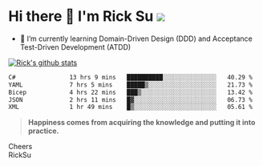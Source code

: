 # Hi there 👋 I'm Rick Su ![](https://komarev.com/ghpvc/?username=ricksu978)
<!--
**ricksu978/ricksu978** is a ✨ _special_ ✨ repository because its `README.md` (this file) appears on your GitHub profile.

Here are some ideas to get you started:

- 🔭 I’m currently working on ...
-->
- 🌱 I’m currently learning Domain-Driven Design (DDD) and Acceptance Test-Driven Development (ATDD)
<!--
- 👯 I’m looking to collaborate on ...
- 🤔 I’m looking for help with ...
- 💬 Ask me about ...
- 📫 How to reach me: ...
- 😄 Pronouns: ...
- ⚡ Fun fact: ...
-->
[![Rick's github stats](https://github-readme-stats.vercel.app/api?username=ricksu978&theme=dark)](https://github.com/ricksu978/ricksu978)

<!--START_SECTION:waka-->

```txt
C#               13 hrs 9 mins   ██████████░░░░░░░░░░░░░░░   40.29 %
YAML             7 hrs 5 mins    █████▒░░░░░░░░░░░░░░░░░░░   21.73 %
Bicep            4 hrs 22 mins   ███▒░░░░░░░░░░░░░░░░░░░░░   13.42 %
JSON             2 hrs 11 mins   █▓░░░░░░░░░░░░░░░░░░░░░░░   06.73 %
XML              1 hr 49 mins    █▒░░░░░░░░░░░░░░░░░░░░░░░   05.61 %
```

<!--END_SECTION:waka-->

> **Happiness comes from acquiring the knowledge and putting it into practice.**

Cheers  
RickSu 
